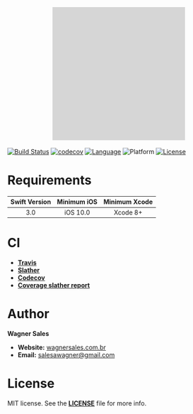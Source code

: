 <p align="center"><img src="_files/Documentation/Logo.png" alt="waschat Banner"></p>

[![Build Status](https://travis-ci.org/salesawagner/waschat.svg?branch=master&style=flat)](https://travis-ci.org/salesawagner/waschat)
[![codecov](https://codecov.io/gh/salesawagner/waschat/branch/master/graph/badge.svg)](https://codecov.io/gh/salesawagner/waschat)
[![Language](https://img.shields.io/badge/language-Swift%203.0-orange.svg?style=flat)](https://developer.apple.com/swift/)
![Platform](https://img.shields.io/badge/platform-iOS-ffc713.svg?style=flat)
[![License](https://img.shields.io/badge/license-MIT-lightgrey.svg?style=flat)](https://github.com/salesawagner/waschat/blob/master/LICENSE)

Requirements
=====================
| Swift Version | Minimum iOS  | Minimum Xcode  |
|:--------------------:|:---------------------------:|:----------------------------:|
| 3.0 | iOS 10.0 | Xcode 8+ |

CI
=====================
- **<a href="http://travis-ci.org"> Travis </a>**
- **<a href="https://github.com/SlatherOrg/slather"> Slather </a>**
- **<a href="https://codecov.io"> Codecov </a>**
- **<a href="_files/Documentation/SlatherReport.zip"> Coverage slather report </a>**

Author
==================
**Wagner Sales**

- **Website:** <a href="http://www.wagnersales.com.br">wagnersales.com.br</a>
- **Email:** <a href="mailto:salesawagner@gmail.com">salesawagner@gmail.com</a>

License
================
MIT license. See the **[LICENSE](https://github.com/salesawagner/waschat/blob/master/LICENSE)** file for more info.